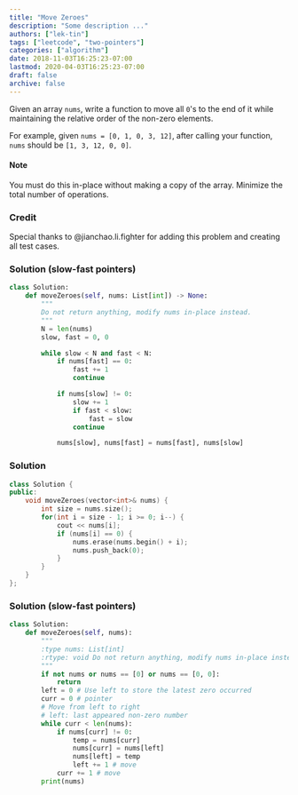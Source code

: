 ```yaml
---
title: "Move Zeroes"
description: "Some description ..."
authors: ["lek-tin"]
tags: ["leetcode", "two-pointers"]
categories: ["algorithm"]
date: 2018-11-03T16:25:23-07:00
lastmod: 2020-04-03T16:25:23-07:00
draft: false
archive: false
---
```


Given an array `nums`, write a function to move all `0`'s to the end of it while maintaining the relative order of the non-zero elements.

For example, given `nums = [0, 1, 0, 3, 12]`, after calling your function, `nums` should be `[1, 3, 12, 0, 0]`.

#### Note
You must do this in-place without making a copy of the array.
Minimize the total number of operations.
### Credit
Special thanks to @jianchao.li.fighter for adding this problem and creating all test cases.

### Solution (slow-fast pointers)

```python
class Solution:
    def moveZeroes(self, nums: List[int]) -> None:
        """
        Do not return anything, modify nums in-place instead.
        """
        N = len(nums)
        slow, fast = 0, 0

        while slow < N and fast < N:
            if nums[fast] == 0:
                fast += 1
                continue

            if nums[slow] != 0:
                slow += 1
                if fast < slow:
                    fast = slow
                continue

            nums[slow], nums[fast] = nums[fast], nums[slow]
```

### Solution

```c++
class Solution {
public:
    void moveZeroes(vector<int>& nums) {
        int size = nums.size();
        for(int i = size - 1; i >= 0; i--) {
            cout << nums[i];
            if (nums[i] == 0) {
                nums.erase(nums.begin() + i);
                nums.push_back(0);
            }
        }
    }
};
```

### Solution (slow-fast pointers)

```python
class Solution:
    def moveZeroes(self, nums):
        """
        :type nums: List[int]
        :rtype: void Do not return anything, modify nums in-place instead.
        """
        if not nums or nums == [0] or nums == [0, 0]:
            return
        left = 0 # Use left to store the latest zero occurred
        curr = 0 # pointer
        # Move from left to right
        # left: last appeared non-zero number
        while curr < len(nums):
            if nums[curr] != 0:
                temp = nums[curr]
                nums[curr] = nums[left]
                nums[left] = temp
                left += 1 # move
            curr += 1 # move
        print(nums)
```
